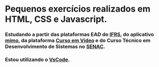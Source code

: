 # Pequenos exercícios realizados em HTML, CSS e Javascript.
### Estudando a partir das plataformas EAD do [IFRS](https://moodle.ifrs.edu.br/), do aplicativo [mimo](https://getmimo.com/), da plataforma [Curso em Vídeo](https://www.cursoemvideo.com/) e do Curso Técnico em Desenvolvimento de Sistemas no [SENAC](https://www.ead.senac.br/cursos-tecnicos/tecnico-em-desenvolvimento-de-sistemas/).
### Estou utilizando o [VsCode](https://code.visualstudio.com/download).
